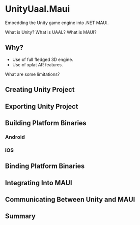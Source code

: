 # UnityUaal.Maui
Embedding the Unity game engine into .NET MAUI.

What is Unity? What is UAAL? What is MAUI?

## Why?

 * Use of full fledged 3D engine.
 * Use of xplat AR features.

What are some limitations?


## Creating Unity Project

## Exporting Unity Project

## Building Platform Binaries

### Android

### iOS

## Binding Platform Binaries

## Integrating Into MAUI

## Communicating Between Unity and MAUI

## Summary


